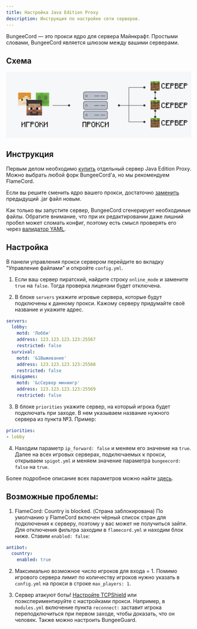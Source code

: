 ```yaml
---
title: Настройка Java Edition Proxy
description: Инструкция по настройке сети серверов.
---
```


BungeeCord — это прокси ядро для сервера Майнкрафт. Простыми словами, BungeeCord является шлюзом между вашими серверами.

## Схема
![Визуализация работы прокси в Minecraft](/images/guides/configure-proxy/proxy.png)

## Инструкция
Первым делом необходимо [купить](https://superhub.host/order/minecraft) отдельный сервер Java Edition Proxy. Можно выбрать любой форк BungeeCord'а, но мы рекомендуем FlameCord.

Если вы решите сменить ядро вашего прокси, достаточно [заменить](https://superhub.host/guides/change-version) предыдущий .jar файл новым.

Как только вы запустите сервер, BungeeCord сгенерирует необходимые файлы. Обратите внимание, что при их редактировании даже лишний пробел может сломать конфиг, поэтому есть смысл проверять его через [валидатор YAML](https://www.yamllint.com).

## Настройка
В панели управления прокси сервером перейдите во вкладку "Управление файлами" и откройте `config.yml`.

1. Если ваш сервер пиратский, найдите строку `online_mode` и замените `true` на `false`. Тогда проверка лицензии будет отключена.

2. В блоке `servers` укажите игровые сервера, которые будут подключены к данному прокси. Кажому серверу придумайте своё название и укажите адрес.

```yaml
servers:
  lobby:
    motd: 'Лобби'
    address: 123.123.123.123:25567
    restricted: false
  survival:
    motd: '&1Выживание'
    address: 123.123.123.123:25568
    restricted: false
  minigames:
    motd: '&cСервер миниигр'
    address: 123.123.123.123:25569
    restricted: false
```

3. В блоке `priorities` укажите сервер, на который игрока будет подключать при заходе. В нем указываем название нужного сервера из пункта №3. Пример:

```yaml
priorities:
- lobby
```

4. Находим параметр `ip_forward: false` и меняем его значение на `true`. Далее на всех игровых серверах, подключаемых к прокси, открываем `spigot.yml` и меняем значение параметра `bungeecord: false` на `true`.

Более подробное описание всех параметров можно найти [здесь](https://www.spigotmc.org/wiki/bungeecord-configuration-guide).

## Возможные проблемы:
1. FlameCord: Country is blocked. (Страна заблокирована)
По умолчанию у FlameCord включен чёрный список стран для подключения к серверу, поэтому у вас может не получиться зайти. Для отключения фильтра заходим в `flamecord.yml` и находим блок ниже. Ставим `enabled: false`:

```yaml
antibot:
  country:
    enabled: true
```

2. Максимально возможное число игроков для входа = 1. Помимо игрового сервера лимит по количеству игроков нужно указать в `config.yml` на прокси в строке `max_players: 1`.

3. Сервер атакуют боты! [Настройте TCPShield](https://superhub.host/guides/configure-tcpshield) или поэкспериментируйте с настройками прокси. Например, в `modules.yml` включение пункта `reconnect:` заставит игрока переподключиться при первом заходе, чтобы доказать, что он человек. Также можно настроить BungeeGuard.
